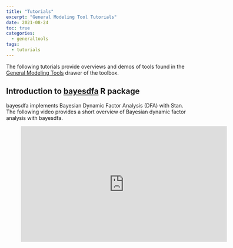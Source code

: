 ```yaml
---
title: "Tutorials"
excerpt: "General Modeling Tool Tutorials"
date: 2021-08-24
toc: true
categories:
  - generaltools
tags:
  - tutorials
---
```


The following tutorials provide overviews and demos of tools found in the [General Modeling Tools](https://nmfs-general-modeling-tools.github.io/) drawer of the toolbox. 

## Introduction to [bayesdfa](https://fate-ewi.github.io/bayesdfa/) R package

bayesdfa implements Bayesian Dynamic Factor Analysis (DFA) with Stan. The following video provides a short overview of Bayesian dynamic factor analysis with bayesdfa.

<figure class="video_container">
  <iframe width="560" height="315" src="https://www.youtube.com/embed/yTX7D8_Ad8g" frameborder="0" allowfullscreen="true"> </iframe>
</figure>

